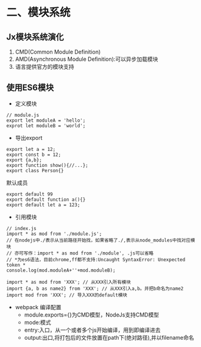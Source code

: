 # 二、模块系统

## Jx模块系统演化
1. CMD(Common Module Definition)
2. AMD(Asynchronous Module Definition):可以异步加载模块
3. 语言提供官方的模块支持

## 使用ES6模块
+ 定义模块
```
// module.js
export let moduleA = 'hello';
exprot let moduleB = 'world';
```
  + 导出export
  ```
  export let a = 12;
  export const b = 12;
  export {a,b};
  export function show(){//...};
  export class Person{}
  ```
 默认成员
  ```
  export default 99 
  export default function a(){} 
  export default let a = 123;
  ```

+ 引用模块
```
// index.js
import * as mod from './module.js';
// 在nodejs中./表示从当前路径开始找，如果省略了./,表示从node_modules中找对应模块  
// 亦可写作：import * as mod from './module', .js可以省略  
// *为es6语法，目前chrome,ff都不支持:Uncaught SyntaxError: Unexpected token *  
console.log(mod.moduleA+''+mod.moduleB);
```
```
import * as mod from 'XXX'; // 从XXX引入所有模块
import {a, b as name2} from 'XXX'; // 从XXX引入a,b。并把b命名为name2
import mod from 'XXX'; // 导入XXX的default模块
```
+ webpack 编译配置
  + module.exports={}为CMD模型，NodeJs支持CMD模型
  + mode:模式
  + entry:入口，从一个或者多个js开始编译，用到即编译进去
  + output:出口,将打包后的文件放置在path下(绝对路径),并以filename命名

